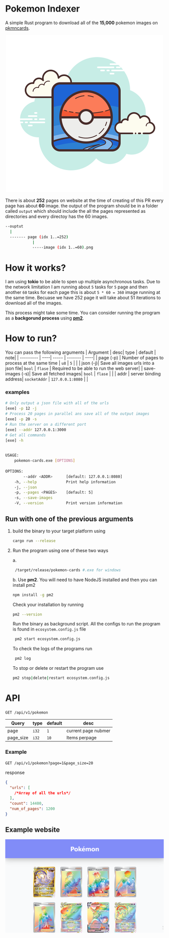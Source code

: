 # Pokemon Indexer

A simple Rust program to download all of the **15,000** pokemon images on [pkmncards](https://pkmncards.com/?s=).

<p align="center">
    <img src="./pokemon.png" />
</p>

There is about **252** pages on website at the time of creating of this PR every page has about **60** image. the output of the program should be in a folder called `output` which should include the all the pages represented as directories and every directoy has the 60 images.

```bash
--ouptut
  |
  ------- page (idx 1..=252)
            |
            -----image (idx 1..=60).png

```

# How it works?

I am using **tokio** to be able to spen up multiple asynchronous tasks. Due to the network limitation I am running about `5` tasks for `5` page and then another `60` tasks for each page this is about `5 * 60 = 360` image running at the same time. Becuase we have 252 page it will take about 51 iterations to download all of the images.

This process might take some time. You can consider running the program as a **backgorund process** using **[pm2](https://pm2.keymetrics.io/)**.

# How to run?

You can pass the following arguments
| Argument | desc| type | default | note|
| --------- | ----| ----- | ------- | ----|
| page (-p) | Number of pages to process at the same time | `u8` | `5` | |
| json (-j)| Save all images urls into a json file| `bool` | `flase` | Required to be able to run the web server|
| save-images (-s)| Save all fetched images| `bool` | `flase` | |
| addr | server binding address| `socketAddr` | `127.0.0.1:8080` | |

### examples

```bash
# Only output a json file with all of the urls
[exe] -p 12 -j
# Process 20 pages in parallel ans save all of the output images
[exe] -p 20 -s
# Run the server on a different port
[exe] --addr 127.0.0.1:3000
# Get all commands
[exe] -h
```

```bash

USAGE:
    pokemon-cards.exe [OPTIONS]

OPTIONS:
        --addr <ADDR>      [default: 127.0.0.1:8080]
    -h, --help             Print help information
    -j, --json
    -p, --pages <PAGES>    [default: 5]
    -s, --save-images
    -V, --version          Print version information
```

## Run with one of the previous arguments

1. build the binary to your target platform using

   ```bash
   cargo run --release
   ```

2. Run the program using one of these two ways

   a.

   ```bash
    /target/release/pokemon-cards #.exe for windows
   ```

   b. Use **pm2**. You will need to have NodeJS installed and then you can install pm2

   ```bash
   npm install -g pm2
   ```

   Check your installation by running

   ```bash
   pm2 --version
   ```

   Run the binary as background script. All the configs to run the program is found in `ecosystem.config.js` file

   ```bash
    pm2 start ecosystem.config.js
   ```

   To check the logs of the programs run

   ```bash
    pm2 log
   ```

   To stop or delete or restart the program use

   ```bash
   pm2 stop|delete|restart ecosystem.config.js
   ```

# API

`GET /api/v1/pokemon`

| Query     | type  | default | desc                |
| --------- | ----- | ------- | ------------------- |
| page      | `i32` | `1`     | current page nubmer |
| page_size | `i32` | `10`    | Items perpage       |

### Example

```
GET /api/v1/pokemon?page=1&page_size=20
```

response

```json
{
  "urls": [
    /*Array of all the urls*/
  ],
  "count": 14400,
  "num_of_pages": 1200
}
```

## Example website

[![Watch the video](./sample.png)](./example.mp4)
